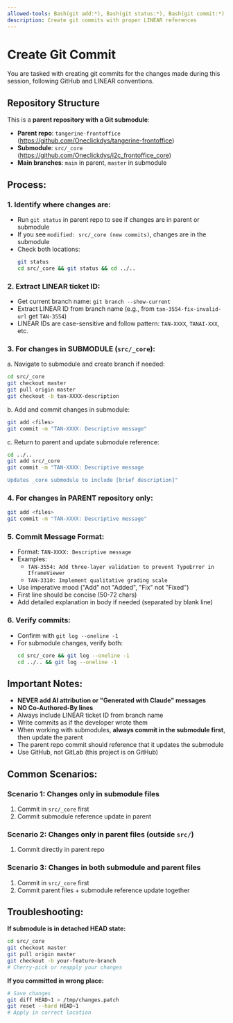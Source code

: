 ```yaml
---
allowed-tools: Bash(git add:*), Bash(git status:*), Bash(git commit:*), Bash(git branch:*), Bash(git diff:*), Bash(git log:*), Bash(cd:*)
description: Create git commits with proper LINEAR references
---
```


# Create Git Commit

You are tasked with creating git commits for the changes made during this session, following GitHub and LINEAR conventions.

## Repository Structure

This is a **parent repository with a Git submodule**:
- **Parent repo**: `tangerine-frontoffice` (https://github.com/Oneclickdys/tangerine-frontoffice)
- **Submodule**: `src/_core` (https://github.com/Oneclickdys/i2c_frontoffice_core)
- **Main branches**: `main` in parent, `master` in submodule

## Process:

### 1. **Identify where changes are:**
   - Run `git status` in parent repo to see if changes are in parent or submodule
   - If you see `modified: src/_core (new commits)`, changes are in the submodule
   - Check both locations:
     ```bash
     git status
     cd src/_core && git status && cd ../..
     ```

### 2. **Extract LINEAR ticket ID:**
   - Get current branch name: `git branch --show-current`
   - Extract LINEAR ID from branch name (e.g., from `tan-3554-fix-invalid-url` get `TAN-3554`)
   - LINEAR IDs are case-sensitive and follow pattern: `TAN-XXXX`, `TANAI-XXX`, etc.

### 3. **For changes in SUBMODULE (`src/_core`):**

   a. Navigate to submodule and create branch if needed:
   ```bash
   cd src/_core
   git checkout master
   git pull origin master
   git checkout -b tan-XXXX-description
   ```

   b. Add and commit changes in submodule:
   ```bash
   git add <files>
   git commit -m "TAN-XXXX: Descriptive message"
   ```

   c. Return to parent and update submodule reference:
   ```bash
   cd ../..
   git add src/_core
   git commit -m "TAN-XXXX: Descriptive message

   Updates _core submodule to include [brief description]"
   ```

### 4. **For changes in PARENT repository only:**
   ```bash
   git add <files>
   git commit -m "TAN-XXXX: Descriptive message"
   ```

### 5. **Commit Message Format:**
   - Format: `TAN-XXXX: Descriptive message`
   - Examples:
     - `TAN-3554: Add three-layer validation to prevent TypeError in IframeViewer`
     - `TAN-3310: Implement qualitative grading scale`
   - Use imperative mood ("Add" not "Added", "Fix" not "Fixed")
   - First line should be concise (50-72 chars)
   - Add detailed explanation in body if needed (separated by blank line)

### 6. **Verify commits:**
   - Confirm with `git log --oneline -1`
   - For submodule changes, verify both:
     ```bash
     cd src/_core && git log --oneline -1
     cd ../.. && git log --oneline -1
     ```

## Important Notes:

- **NEVER add AI attribution or "Generated with Claude" messages**
- **NO Co-Authored-By lines**
- Always include LINEAR ticket ID from branch name
- Write commits as if the developer wrote them
- When working with submodules, **always commit in the submodule first**, then update the parent
- The parent repo commit should reference that it updates the submodule
- Use GitHub, not GitLab (this project is on GitHub)

## Common Scenarios:

### Scenario 1: Changes only in submodule files
1. Commit in `src/_core` first
2. Commit submodule reference update in parent

### Scenario 2: Changes only in parent files (outside `src/`)
1. Commit directly in parent repo

### Scenario 3: Changes in both submodule and parent files
1. Commit in `src/_core` first
2. Commit parent files + submodule reference update together

## Troubleshooting:

**If submodule is in detached HEAD state:**
```bash
cd src/_core
git checkout master
git pull origin master
git checkout -b your-feature-branch
# Cherry-pick or reapply your changes
```

**If you committed in wrong place:**
```bash
# Save changes
git diff HEAD~1 > /tmp/changes.patch
git reset --hard HEAD~1
# Apply in correct location
```